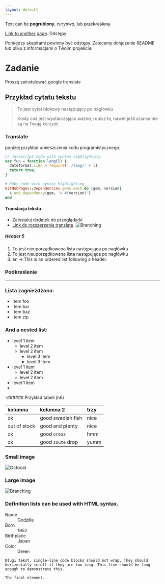 ```yaml
---
layout: default
---
```


Text can be **pogrubiony**, _curyswa_, lub ~~przekreślony~~.

[Link to another page](./another-page.html).
Odstępy

Pomiędzy akapitami powinny być odstępy. Zalecamy dołączenie README lub pliku z informacjami o Twoim projekcie.

# Zadanie
Proszę zainstalować google translate

## Przykład cytatu tekstu

> To jest cytat blokowy następujący po nagłówku
>
> Kiedy coś jest wystarczająco ważne, robisz to, nawet jeśli szanse nie są na Twoją korzyść
> 
### Translate
poniżej przykład umieszczenia kodu programistycznego.

```js
// Javascript code with syntax highlighting.
var fun = function lang(l) {
  dateformat.i18n = require('./lang/' + l)
  return true;
}
```

```ruby
# Ruby code with syntax highlighting
GitHubPages::Dependencies.gems.each do |gem, version|
  s.add_dependency(gem, "= #{version}")
end
```
#### Translacja tekstu.

*   Zainstaluj dodatek do przeglądarki 
*   [Link do rozszerzenia translate](https://chrome.google.com/webstore/detail/google-translate/aapbdbdomjkkjkaonfhkkikfgjllcleb).
![Branching](https://farm66.staticflickr.com/65535/52360018706_c98cc782a5_b.jpg)

##### Header 5

1. To jest nieuporządkowana lista następująca po nagłówku
2.  To jest nieuporządkowana lista następująca po nagłówku
3.  en -> This is an ordered list following a header.

### Podkreślenie

* * *

### Lista zagnieżdżona:

*   Item foo
*   Item bar
*   Item baz
*   Item zip

### And a nested list:

- level 1 item
  - level 2 item
  - level 2 item
    - level 3 item
    - level 3 item
- level 1 item
  - level 2 item
  - level 2 item
- level 1 item
- 
-###### Przykład tabeli (n6)

| kolumna       | kolumna 2          | trzy |
|:-------------|:------------------|:------|
| ok           | good swedish fish | nice  |
| out of stock | good and plenty   | nice  |
| ok           | good `oreos`      | hmm   |
| ok           | good `zoute` drop | yumm  |

### Small image
![Octocat](https://github.githubassets.com/images/icons/emoji/octocat.png)

### Large image

![Branching](https://farm66.staticflickr.com/65535/52359137062_14e434a18e_b.jpg)

### Definition lists can be used with HTML syntax.

<dl>
<dt>Name</dt>
<dd>Godzilla</dd>
<dt>Born</dt>
<dd>1952</dd>
<dt>Birthplace</dt>
<dd>Japan</dd>
<dt>Color</dt>
<dd>Green</dd>
</dl>

```
Długi tekst, single-line code blocks should not wrap. They should horizontally scroll if they are too long. This line should be long enough to demonstrate this.
```

```
The final element.
```
